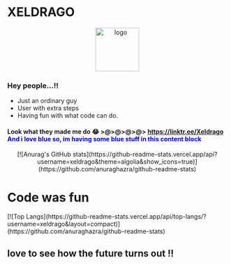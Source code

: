 # XELDRAGO 

<p align="center">
  <img src="logo.jpg" alt="logo" height="auto" width="100">
</p>

### Hey people...!!

- Just an ordinary guy
- User with extra steps
- Having fun with what code can do.

#### Look what they made me do :joy: >@>@>@>@> https://linktr.ee/Xeldrago <span style="color:blue">And i love blue so, im having some blue stuff in this content block</span>

<p align="center">
[![Anurag's GitHub stats](https://github-readme-stats.vercel.app/api?username=xeldrago&theme=algolia&show_icons=true)](https://github.com/anuraghazra/github-readme-stats)
<h1>Code was fun</h1>
[![Top Langs](https://github-readme-stats.vercel.app/api/top-langs/?username=xeldrago&layout=compact)](https://github.com/anuraghazra/github-readme-stats)
</p>

## love to see how the future turns out !!

<p align="center"
<img src="codz.svg" alt="its super awesome">
</p>
